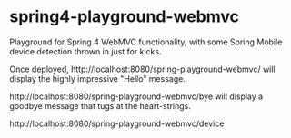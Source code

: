 spring4-playground-webmvc
=========================

Playground for Spring 4 WebMVC functionality, with some Spring Mobile device detection thrown in just for kicks.

Once deployed, http://localhost:8080/spring-playground-webmvc/ will display the highly impressive "Hello" message.

http://localhost:8080/spring-playground-webmvc/bye will display a goodbye message that tugs at the heart-strings.

http://localhost:8080/spring-playground-webmvc/device
